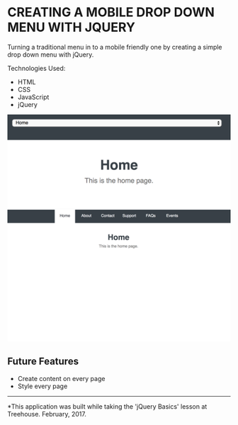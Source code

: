 # CREATING A MOBILE DROP DOWN MENU WITH JQUERY
Turning a traditional menu in to a mobile friendly one by creating a simple drop down menu with jQuery.

Technologies Used:
- HTML
- CSS
- JavaScript
- jQuery

![Mobile Drop Down](project_img/mobile-view.png "Mobile View")
![Mobile Drop Down](project_img/desktop-view.png "Desktop View")

## Future Features
- Create content on every page
- Style every page

---------
*This application was built while taking the 'jQuery Basics' lesson at Treehouse. February, 2017.
